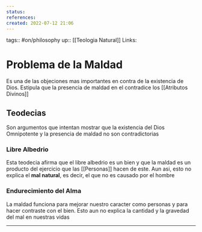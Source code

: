 ```yaml
---
status:
references:
created: 2022-07-12 21:06
---
```

tags:: #on/philosophy 
up:: [[Teologia Natural]]
Links: 
# Problema de la Maldad
Es una de las objeciones mas importantes en contra de la existencia de Dios.
Estipula que la presencia de maldad en el contradice los [[Atributos Divinos]]

## Teodecias
Son argumentos que intentan mostrar que la existencia del Dios Omnipotente y la presencia de maldad no son contradictorias

### Libre Albedrio
Esta teodecia afirma que el libre albedrio es un bien y que la maldad es un producto del ejercicio que las [[Personas]] hacen de este. Aun asi, esto no explica el **mal natural**, es decir, el que no es causado por el hombre

### Endurecimiento del Alma
La maldad funciona para mejorar nuestro caracter como personas y para hacer contraste con el bien. Esto aun no explica la cantidad y la gravedad del mal en nuestras vidas


___
